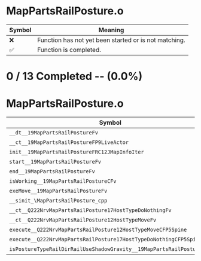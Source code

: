 # MapPartsRailPosture.o
| Symbol | Meaning 
| ------------- | ------------- 
| :x: | Function has not yet been started or is not matching. 
| :white_check_mark: | Function is completed. 


# 0 / 13 Completed -- (0.0%)
# MapPartsRailPosture.o
| Symbol | Decompiled? |
| ------------- | ------------- |
| `__dt__19MapPartsRailPostureFv` | :x: |
| `__ct__19MapPartsRailPostureFP9LiveActor` | :x: |
| `init__19MapPartsRailPostureFRC12JMapInfoIter` | :x: |
| `start__19MapPartsRailPostureFv` | :x: |
| `end__19MapPartsRailPostureFv` | :x: |
| `isWorking__19MapPartsRailPostureCFv` | :x: |
| `exeMove__19MapPartsRailPostureFv` | :x: |
| `__sinit_\MapPartsRailPosture_cpp` | :x: |
| `__ct__Q222NrvMapPartsRailPosture17HostTypeDoNothingFv` | :x: |
| `__ct__Q222NrvMapPartsRailPosture12HostTypeMoveFv` | :x: |
| `execute__Q222NrvMapPartsRailPosture12HostTypeMoveCFP5Spine` | :x: |
| `execute__Q222NrvMapPartsRailPosture17HostTypeDoNothingCFP5Spine` | :x: |
| `isPostureTypeRailDirRailUseShadowGravity__19MapPartsRailPostureCFv` | :x: |
